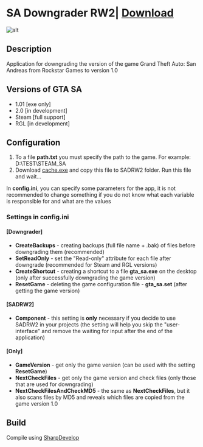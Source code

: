 # SA Downgrader RW2| [Download](https://github.com/Zalexanninev15/SADRW2/releases/latest)
![alt](https://image.jimcdn.com/app/cms/image/transf/dimension=117x10000:format=png/path/s876f79fd6a5f4193/image/i1971da86cd486af0/version/1610909548/image.png)
## Description
Application for downgrading the version of the game Grand Theft Auto: San Andreas from Rockstar Games to version 1.0

## Versions of GTA SA

* 1.01 [exe only]
* 2.0 [in development]
* Steam [full support]
* RGL [in development]

## Configuration

1. To a file **path.txt** you must specify the path to the game. For example: D:\TEST\STEAM_SA
2. Download [cache.exe](https://drive.google.com/file/d/1LnuJBKXT2mLJsPGk4_6WBtRjewbr3n8d/view) and copy this file to SADRW2 folder. Run this file and wait...

In **config.ini**, you can specify some parameters for the app, it is not recommended to change something if you do not know what each variable is responsible for and what are the values

### Settings in config.ini

#### [Downgrader]

* **CreateBackups** - creating backups (full file name + .bak) of files before downgrading them (recommended)
* **SetReadOnly** - set the "Read-only" attribute for each file after downgrade (recommended for Steam and RGL versions)
* **CreateShortcut** - creating a shortcut to a file **gta_sa.exe** on the desktop (only after successfully downgrading the game version)
* **ResetGame** - deleting the game configuration file - **gta_sa.set** (after getting the game version)

#### [SADRW2]

* **Component** - this setting is **only** necessary if you decide to use SADRW2 in your projects (the setting will help you skip the "user-interface" and remove the waiting for input after the end of the application)

#### [Only]

* **GameVersion** - get only the game version (can be used with the setting **ResetGame**)
* **NextCheckFiles** - get only the game version and check files (only those that are used for downgrading)
* **NextCheckFilesAndCheckMD5** - the same as **NextCheckFiles**, but it also scans files by MD5 and reveals which files are copied from the game version 1.0

## Build
Compile using [SharpDevelop](https://sourceforge.net/projects/sharpdevelop/)
